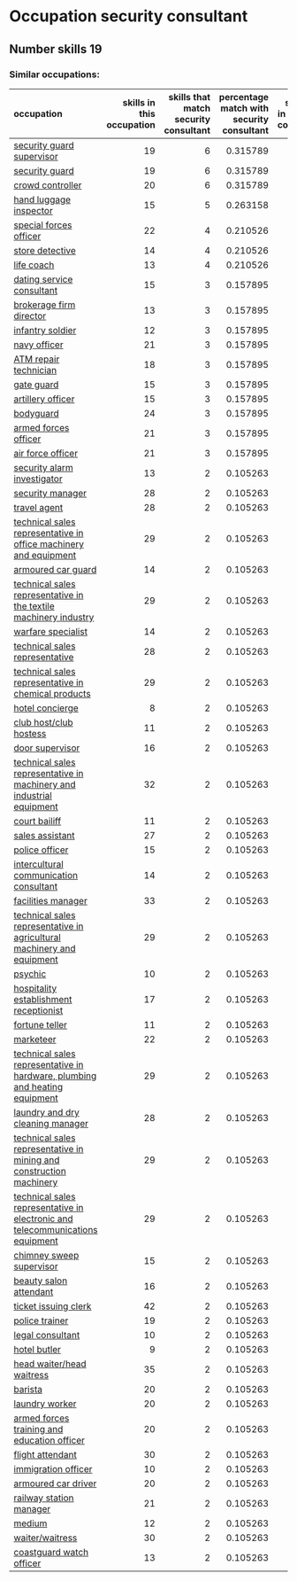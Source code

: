 # Occupation security consultant
## Number skills 19
### Similar occupations:
| occupation                                                                                                                                                        |   skills in this occupation |   skills that match security consultant |   percentage match with security consultant |   skills not in security consultant |
|:------------------------------------------------------------------------------------------------------------------------------------------------------------------|----------------------------:|----------------------------------------:|--------------------------------------------:|------------------------------------:|
| [security guard supervisor](security_guard_supervisor.md)                                                                                                         |                          19 |                                       6 |                                    0.315789 |                                  13 |
| [security guard](security_guard.md)                                                                                                                               |                          19 |                                       6 |                                    0.315789 |                                  13 |
| [crowd controller](crowd_controller.md)                                                                                                                           |                          20 |                                       6 |                                    0.315789 |                                  14 |
| [hand luggage inspector](hand_luggage_inspector.md)                                                                                                               |                          15 |                                       5 |                                    0.263158 |                                  10 |
| [special forces officer](special_forces_officer.md)                                                                                                               |                          22 |                                       4 |                                    0.210526 |                                  18 |
| [store detective](store_detective.md)                                                                                                                             |                          14 |                                       4 |                                    0.210526 |                                  10 |
| [life coach](life_coach.md)                                                                                                                                       |                          13 |                                       4 |                                    0.210526 |                                   9 |
| [dating service consultant](dating_service_consultant.md)                                                                                                         |                          15 |                                       3 |                                    0.157895 |                                  12 |
| [brokerage firm director](brokerage_firm_director.md)                                                                                                             |                          13 |                                       3 |                                    0.157895 |                                  10 |
| [infantry soldier](infantry_soldier.md)                                                                                                                           |                          12 |                                       3 |                                    0.157895 |                                   9 |
| [navy officer](navy_officer.md)                                                                                                                                   |                          21 |                                       3 |                                    0.157895 |                                  18 |
| [ATM repair technician](ATM_repair_technician.md)                                                                                                                 |                          18 |                                       3 |                                    0.157895 |                                  15 |
| [gate guard](gate_guard.md)                                                                                                                                       |                          15 |                                       3 |                                    0.157895 |                                  12 |
| [artillery officer](artillery_officer.md)                                                                                                                         |                          15 |                                       3 |                                    0.157895 |                                  12 |
| [bodyguard](bodyguard.md)                                                                                                                                         |                          24 |                                       3 |                                    0.157895 |                                  21 |
| [armed forces officer](armed_forces_officer.md)                                                                                                                   |                          21 |                                       3 |                                    0.157895 |                                  18 |
| [air force officer](air_force_officer.md)                                                                                                                         |                          21 |                                       3 |                                    0.157895 |                                  18 |
| [security alarm investigator](security_alarm_investigator.md)                                                                                                     |                          13 |                                       2 |                                    0.105263 |                                  11 |
| [security manager](security_manager.md)                                                                                                                           |                          28 |                                       2 |                                    0.105263 |                                  26 |
| [travel agent](travel_agent.md)                                                                                                                                   |                          28 |                                       2 |                                    0.105263 |                                  26 |
| [technical sales representative in office machinery and equipment](technical_sales_representative_in_office_machinery_and_equipment.md)                           |                          29 |                                       2 |                                    0.105263 |                                  27 |
| [armoured car guard](armoured_car_guard.md)                                                                                                                       |                          14 |                                       2 |                                    0.105263 |                                  12 |
| [technical sales representative in the textile machinery industry](technical_sales_representative_in_the_textile_machinery_industry.md)                           |                          29 |                                       2 |                                    0.105263 |                                  27 |
| [warfare specialist](warfare_specialist.md)                                                                                                                       |                          14 |                                       2 |                                    0.105263 |                                  12 |
| [technical sales representative](technical_sales_representative.md)                                                                                               |                          28 |                                       2 |                                    0.105263 |                                  26 |
| [technical sales representative in chemical products](technical_sales_representative_in_chemical_products.md)                                                     |                          29 |                                       2 |                                    0.105263 |                                  27 |
| [hotel concierge](hotel_concierge.md)                                                                                                                             |                           8 |                                       2 |                                    0.105263 |                                   6 |
| [club host/club hostess](club_host-club_hostess.md)                                                                                                               |                          11 |                                       2 |                                    0.105263 |                                   9 |
| [door supervisor](door_supervisor.md)                                                                                                                             |                          16 |                                       2 |                                    0.105263 |                                  14 |
| [technical sales representative in machinery and industrial equipment](technical_sales_representative_in_machinery_and_industrial_equipment.md)                   |                          32 |                                       2 |                                    0.105263 |                                  30 |
| [court bailiff](court_bailiff.md)                                                                                                                                 |                          11 |                                       2 |                                    0.105263 |                                   9 |
| [sales assistant](sales_assistant.md)                                                                                                                             |                          27 |                                       2 |                                    0.105263 |                                  25 |
| [police officer](police_officer.md)                                                                                                                               |                          15 |                                       2 |                                    0.105263 |                                  13 |
| [intercultural communication consultant](intercultural_communication_consultant.md)                                                                               |                          14 |                                       2 |                                    0.105263 |                                  12 |
| [facilities manager](facilities_manager.md)                                                                                                                       |                          33 |                                       2 |                                    0.105263 |                                  31 |
| [technical sales representative in agricultural machinery and equipment](technical_sales_representative_in_agricultural_machinery_and_equipment.md)               |                          29 |                                       2 |                                    0.105263 |                                  27 |
| [psychic](psychic.md)                                                                                                                                             |                          10 |                                       2 |                                    0.105263 |                                   8 |
| [hospitality establishment receptionist](hospitality_establishment_receptionist.md)                                                                               |                          17 |                                       2 |                                    0.105263 |                                  15 |
| [fortune teller](fortune_teller.md)                                                                                                                               |                          11 |                                       2 |                                    0.105263 |                                   9 |
| [marketeer](marketeer.md)                                                                                                                                         |                          22 |                                       2 |                                    0.105263 |                                  20 |
| [technical sales representative in hardware, plumbing and heating equipment](technical_sales_representative_in_hardware,_plumbing_and_heating_equipment.md)       |                          29 |                                       2 |                                    0.105263 |                                  27 |
| [laundry and dry cleaning manager](laundry_and_dry_cleaning_manager.md)                                                                                           |                          28 |                                       2 |                                    0.105263 |                                  26 |
| [technical sales representative in mining and construction machinery](technical_sales_representative_in_mining_and_construction_machinery.md)                     |                          29 |                                       2 |                                    0.105263 |                                  27 |
| [technical sales representative in electronic and telecommunications equipment](technical_sales_representative_in_electronic_and_telecommunications_equipment.md) |                          29 |                                       2 |                                    0.105263 |                                  27 |
| [chimney sweep supervisor](chimney_sweep_supervisor.md)                                                                                                           |                          15 |                                       2 |                                    0.105263 |                                  13 |
| [beauty salon attendant](beauty_salon_attendant.md)                                                                                                               |                          16 |                                       2 |                                    0.105263 |                                  14 |
| [ticket issuing clerk](ticket_issuing_clerk.md)                                                                                                                   |                          42 |                                       2 |                                    0.105263 |                                  40 |
| [police trainer](police_trainer.md)                                                                                                                               |                          19 |                                       2 |                                    0.105263 |                                  17 |
| [legal consultant](legal_consultant.md)                                                                                                                           |                          10 |                                       2 |                                    0.105263 |                                   8 |
| [hotel butler](hotel_butler.md)                                                                                                                                   |                           9 |                                       2 |                                    0.105263 |                                   7 |
| [head waiter/head waitress](head_waiter-head_waitress.md)                                                                                                         |                          35 |                                       2 |                                    0.105263 |                                  33 |
| [barista](barista.md)                                                                                                                                             |                          20 |                                       2 |                                    0.105263 |                                  18 |
| [laundry worker](laundry_worker.md)                                                                                                                               |                          20 |                                       2 |                                    0.105263 |                                  18 |
| [armed forces training and education officer](armed_forces_training_and_education_officer.md)                                                                     |                          20 |                                       2 |                                    0.105263 |                                  18 |
| [flight attendant](flight_attendant.md)                                                                                                                           |                          30 |                                       2 |                                    0.105263 |                                  28 |
| [immigration officer](immigration_officer.md)                                                                                                                     |                          10 |                                       2 |                                    0.105263 |                                   8 |
| [armoured car driver](armoured_car_driver.md)                                                                                                                     |                          20 |                                       2 |                                    0.105263 |                                  18 |
| [railway station manager](railway_station_manager.md)                                                                                                             |                          21 |                                       2 |                                    0.105263 |                                  19 |
| [medium](medium.md)                                                                                                                                               |                          12 |                                       2 |                                    0.105263 |                                  10 |
| [waiter/waitress](waiter-waitress.md)                                                                                                                             |                          30 |                                       2 |                                    0.105263 |                                  28 |
| [coastguard watch officer](coastguard_watch_officer.md)                                                                                                           |                          13 |                                       2 |                                    0.105263 |                                  11 |
